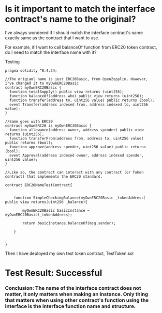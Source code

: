 # Is it important to match the interface contract's name to the original?

I've always wondered if I should match the interface contract's name exactly same as the contract that I want to use.

For example, if I want to call balanceOf function from ERC20 token contract, do I need to match the interface name with it?

Testing

~~~Solidity
pragma solidity ^0.4.24;

//The origianl name is just ERC20Basic, from OpenZepplin. However, I've changed it to myOwnERC20Basic
contract myOwnERC20Basic {
  function totalSupply() public view returns (uint256);
  function balanceOf(address who) public view returns (uint256);
  function transfer(address to, uint256 value) public returns (bool);
  event Transfer(address indexed from, address indexed to, uint256 value);
}

//Same goes with ERC20
contract myOwnERC20 is myOwnERC20Basic {
  function allowance(address owner, address spender) public view returns (uint256);
  function transferFrom(address from, address to, uint256 value) public returns (bool);
  function approve(address spender, uint256 value) public returns (bool);
  event Approval(address indexed owner, address indexed spender, uint256 value);
}

//Like so, the contract can interact with any contract (or Token contract) that implements the ERC20 standard.

contract ERC20NameTestContract{
    
    
    function SimpleCheckingBalance(myOwnERC20Basic _tokenAddress) public view returns(uint256 _balance){
        
        myOwnERC20Basic basicInstance = myOwnERC20Basic(_tokenAddress);
        
        return basicInstance.balanceOf(msg.sender);
        
    }
    
    
}
~~~

Then I have deployed my own test token contract, TestToken.sol

# Test Result: Successful
### Conclusion: The name of the interface contract does not matter, it only matters when making an instance. Only thing that matters when using other contract's function using the interface is the interface function name and structure.


